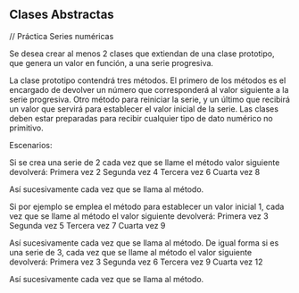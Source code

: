 ## Clases Abstractas
// Práctica
Series numéricas

Se desea crear al menos 2 clases que extiendan de una clase prototipo, que genera un valor en función, a una serie progresiva. 

La clase prototipo contendrá tres métodos.
El primero de los métodos es el encargado de devolver un número que corresponderá al valor siguiente a la serie progresiva.
Otro método para reiniciar la serie, y un último que recibirá un valor que servirá para establecer el valor inicial de la serie.
Las clases deben estar preparadas para recibir cualquier tipo de dato numérico no primitivo.

Escenarios:

Si se crea una serie de 2 cada vez que se llame el método valor siguiente devolverá: 
Primera vez 2 
Segunda vez 4 
Tercera vez 6 
Cuarta vez 8

Así sucesivamente cada vez que se llama al método.

Si por ejemplo se emplea el método para establecer un valor inicial 1, cada vez que se llame al método el valor siguiente devolverá: 
Primera vez 3
Segunda vez 5
Tercera vez 7
Cuarta vez 9 

Así sucesivamente cada vez que se llama al método.
De igual forma si es una serie de 3, cada vez que se llame al método el valor siguiente devolverá: 
Primera vez 3 
Segunda vez 6
Tercera vez 9
Cuarta vez 12 

Así sucesivamente cada vez que se llama al método.
